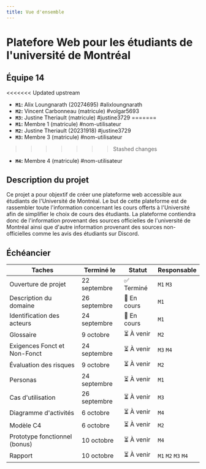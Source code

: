 ```yaml
---
title: Vue d'ensemble
---
```


<style>
    @media screen and (min-width: 76em) {
        .md-sidebar--primary {
            display: none !important;
        }
    }
</style>

# Platefore Web pour les étudiants de l'université de Montréal

## Équipe 14

<<<<<<< Updated upstream
- **`M1`:** Alix Loungnarath (20274695) #alixloungnarath
- **`M2`:** Vincent Carbonneau (matricule) #volgar5693
- **`M3`:** Justine Theriault (matricule) #justine3729 
=======
- **`M1`:** Membre 1 (matricule) #nom-utilisateur
- **`M2`:** Justine Theriault (20231918) #justine3729
- **`M3`:** Membre 3 (matricule) #nom-utilisateur  
>>>>>>> Stashed changes
- **`M4`:** Membre 4 (matricule) #nom-utilisateur

## Description du projet
Ce projet a pour objextif de créer une plateforme web accessible aux étudiants de l'Université de Montréal. Le but de cette plateforme est de rassembler toute l'information concernant les cours offerts à l'Université afin de simplifier le choix de cours des étudiants. La plateforme contiendra donc de l'information provenant des sources officielles de l'université de Montréal ainsi que d'autre information provenant des sources non-officielles comme les avis des étudiants sur Discord. 

## Échéancier

| Taches                        | Terminé le    | Statut      | Responsable  |
|-------------------------------|---------------|-------------|--------------|
| Ouverture de projet           | 22 septembre  | ✅ Terminé  |  `M1` `M3`   |
| Description du domaine        | 26 septembre  | 🔄 En cours | `M1`         |
| Identification des acteurs    | 24 septembre  | 🔄 En cours | `M1`         |
| Glossaire                     | 9 octobre     | ⏳ À venir  | `M2`         |
| Exigences Fonct et Non-Fonct  | 24 septembre  | ⏳ À venir  | `M3` `M4`    |
| Évaluation des risques        | 9 octobre     | ⏳ À venir  | `M2`         |
| Personas                      | 24 septembre  | ⏳ À venir  | `M1`         |
| Cas d'utilisation             | 26 septembre  | ⏳ À venir  | `M3`         |
| Diagramme d'activités         | 6 octobre     | ⏳ À venir  | `M4`         |
| Modèle C4                     | 6 octobre     | ⏳ À venir  | `M2`         |
| Prototype fonctionnel (bonus) | 10 octobre    | ⏳ À venir  | `M4`         |
| Rapport                       | 10 octobre    | ⏳ À venir  | `M1` `M2` `M3` `M4` |

